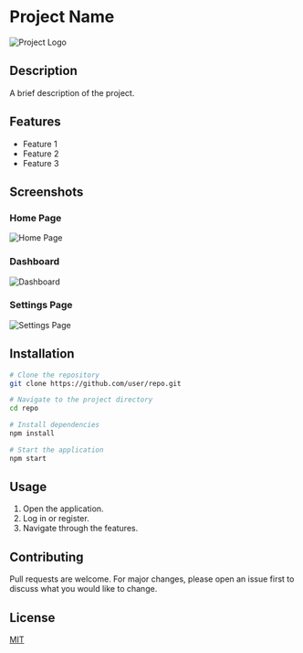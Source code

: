 # Project Name

![Project Logo](https://placehold.co/600x400)

## Description
A brief description of the project.

## Features
- Feature 1
- Feature 2
- Feature 3

## Screenshots

### Home Page
![Home Page](https://via.placeholder.com/600x300)

### Dashboard
![Dashboard](https://via.placeholder.com/600x300)

### Settings Page
![Settings Page](https://via.placeholder.com/600x300)

## Installation
```sh
# Clone the repository
git clone https://github.com/user/repo.git

# Navigate to the project directory
cd repo

# Install dependencies
npm install

# Start the application
npm start
```

## Usage
1. Open the application.
2. Log in or register.
3. Navigate through the features.

## Contributing
Pull requests are welcome. For major changes, please open an issue first to discuss what you would like to change.

## License
[MIT](https://opensource.org/licenses/MIT)
